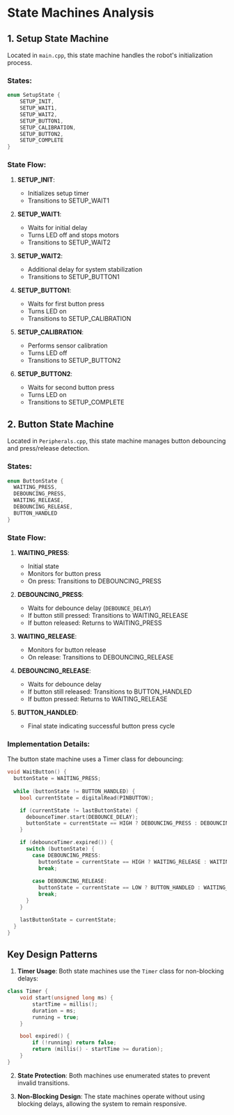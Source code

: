 # State Machines Analysis

## 1. Setup State Machine

Located in `main.cpp`, this state machine handles the robot's initialization process.

### States:
```cpp
enum SetupState {
    SETUP_INIT,
    SETUP_WAIT1,
    SETUP_WAIT2,
    SETUP_BUTTON1,
    SETUP_CALIBRATION,
    SETUP_BUTTON2,
    SETUP_COMPLETE
}
```

### State Flow:
1. **SETUP_INIT**: 
   - Initializes setup timer
   - Transitions to SETUP_WAIT1

2. **SETUP_WAIT1**:
   - Waits for initial delay
   - Turns LED off and stops motors
   - Transitions to SETUP_WAIT2

3. **SETUP_WAIT2**:
   - Additional delay for system stabilization
   - Transitions to SETUP_BUTTON1

4. **SETUP_BUTTON1**:
   - Waits for first button press
   - Turns LED on
   - Transitions to SETUP_CALIBRATION

5. **SETUP_CALIBRATION**:
   - Performs sensor calibration
   - Turns LED off
   - Transitions to SETUP_BUTTON2

6. **SETUP_BUTTON2**:
   - Waits for second button press
   - Turns LED on
   - Transitions to SETUP_COMPLETE

## 2. Button State Machine

Located in `Peripherals.cpp`, this state machine manages button debouncing and press/release detection.

### States:
```cpp
enum ButtonState {
  WAITING_PRESS,
  DEBOUNCING_PRESS,
  WAITING_RELEASE,
  DEBOUNCING_RELEASE,
  BUTTON_HANDLED
}
```

### State Flow:
1. **WAITING_PRESS**:
   - Initial state
   - Monitors for button press
   - On press: Transitions to DEBOUNCING_PRESS

2. **DEBOUNCING_PRESS**:
   - Waits for debounce delay (`DEBOUNCE_DELAY`)
   - If button still pressed: Transitions to WAITING_RELEASE
   - If button released: Returns to WAITING_PRESS

3. **WAITING_RELEASE**:
   - Monitors for button release
   - On release: Transitions to DEBOUNCING_RELEASE

4. **DEBOUNCING_RELEASE**:
   - Waits for debounce delay
   - If button still released: Transitions to BUTTON_HANDLED
   - If button pressed: Returns to WAITING_RELEASE

5. **BUTTON_HANDLED**:
   - Final state indicating successful button press cycle

### Implementation Details:

The button state machine uses a Timer class for debouncing:
```cpp
void WaitButton() {
  buttonState = WAITING_PRESS;
  
  while (buttonState != BUTTON_HANDLED) {
    bool currentState = digitalRead(PINBUTTON);

    if (currentState != lastButtonState) {
      debounceTimer.start(DEBOUNCE_DELAY);
      buttonState = currentState == HIGH ? DEBOUNCING_PRESS : DEBOUNCING_RELEASE;
    }

    if (debounceTimer.expired()) {
      switch (buttonState) {
        case DEBOUNCING_PRESS:
          buttonState = currentState == HIGH ? WAITING_RELEASE : WAITING_PRESS;
          break;
          
        case DEBOUNCING_RELEASE:
          buttonState = currentState == LOW ? BUTTON_HANDLED : WAITING_RELEASE;
          break;
      }
    }

    lastButtonState = currentState;
  }
}
```

## Key Design Patterns

1. **Timer Usage**: Both state machines use the `Timer` class for non-blocking delays:
```cpp
class Timer {
    void start(unsigned long ms) {
        startTime = millis();
        duration = ms;
        running = true;
    }

    bool expired() {
        if (!running) return false;
        return (millis() - startTime >= duration);
    }
}
```

2. **State Protection**: Both machines use enumerated states to prevent invalid transitions.

3. **Non-Blocking Design**: The state machines operate without using blocking delays, allowing the system to remain responsive.
